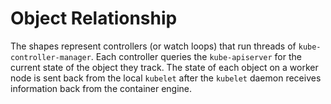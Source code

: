 # Object Relationship

The shapes represent controllers (or watch loops) that run threads of `kube-controller-manager`. Each controller queries the `kube-apiserver` for the current state of the object they track. The state of each object on a worker node is sent back from the local `kubelet` after the `kubelet` daemon receives information back from the container engine.
